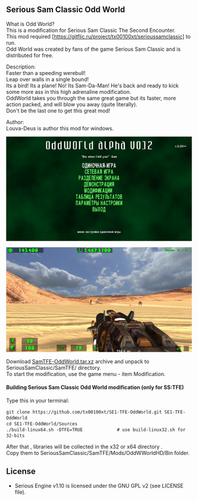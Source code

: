 ## Serious Sam Classic Odd World

What is Odd World?  
This is a modification for Serious Sam Classic The Second Encounter.   
This mod required [https://gitflic.ru/project/tx00100xt/serioussamclassic] to run.  
Odd World was created by fans of the game Serious Sam Classic and is distributed for free.    

Description:  
Faster than a speeding werebull!  
Leap over walls in a single bound!  
Its a bird! Its a plane! No! Its Sam-Da-Man! He's back and ready to kick some more ass in this high adrenaline modification.  
OddWorld takes you through the same great game but its faster, more action packed, and will blow you away (quite literally).  
Don't be the last one to get this great mod!    

Author:  
Louva-Deus is author this mod for windows.  

![OW1](https://raw.githubusercontent.com/tx00100xt/SE1-TFE-OddWorld/main/Images/oddworld-1.png)

![OW2](https://raw.githubusercontent.com/tx00100xt/SE1-TFE-OddWorld/main/Images/oddworld-2.png)


Download [SamTFE-OddWorld.tar.xz] archive and unpack to  SeriousSamClassic/SamTFE/ directory.  
To start the modification, use the game menu - item Modification.

#### Building Serious Sam Classic Odd World modification (only for SS:TFE)

Type this in your terminal:

```
git clone https://github.com/tx00100xt/SE1-TFE-OddWorld.git SE1-TFE-OddWorld
cd SE1-TFE-OddWorld/Sources
./build-linux64.sh -DTFE=TRUE             # use build-linux32.sh for 32-bits
```
After that , libraries will be collected in the x32 or x64 directory .   
Copy them to SeriousSamClassic/SamTFE/Mods/OddWWorldHD/Bin folder.

License
-------

* Serious Engine v1.10 is licensed under the GNU GPL v2 (see LICENSE file).


[SamTFE-OddWorld.tar.xz]: https://drive.google.com/file/d/1--64DLKgQPY4rTcVtMftPM4eWtaAk6xn/view?usp=sharing "Serious Sam Classic OddWorld Mod"
